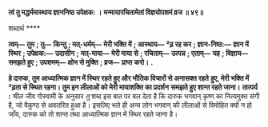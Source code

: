 **त्वं तु मद्धर्ममास्थाय ज्ञाननिष्ठ उपेक्षक: ।** **मन्मायारचितामेतां विज्ञयोपशमं व्रज ॥ ४९॥** 

शब्दार्थ **** 

**त्वम्—** **तुम** **; तु—** **किन्तु** **; मत्-धर्मम्—** **मेरी भक्ति में** **; आस्थाय—** **²ढ़ रह कर** **; ज्ञान-निष्ठ:—** **ज्ञान में स्थिर** **; उपेक्षक:—** **उदासीन** **;** **मत्-माया—** **मेरी माया से** **; रचिताम्—** **उत्पन्न** **; एताम्—** **यह** **; विज्ञाय—** **समझते हुए** **; उपशमम्—** **क्षोभ से मुक्ति** **; व्रज—** **प्राप्त** **करो।** **.** 

**हे दारुक, तुम आध्यात्मिक ज्ञान में स्थिर रहते हुए और भौतिक विचारों से अनासक्त रहते** **हुए, मेरी भक्ति में ²ढ़ता से स्थित रहना। तुम इन लीलाओं को मेरी मायाशक्ति का प्रदर्शन** **समझते हुए शान्त रहते जाना।** **तात्पर्य :** श्रील जीव गोस्वामी के अनुसार *तु* शब्द इस बात पर बल देता है कि दारुक भगवान् कृष्ण का नित्यमुक्त संगी है, जो वैकुण्ठ से अवतरित हुआ है। इसलिए भले ही अन्य लोग भगवान् की लीलाओं से विमोहित क्यों न हो जाँय, दारुक को तो शान्त तथा आध्यात्मिक ज्ञान में स्थिर रहते जाना है।  